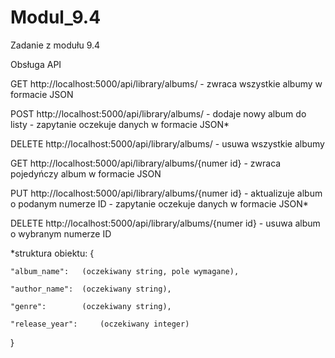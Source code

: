 # Modul_9.4
Zadanie z modułu 9.4

Obsługa API

GET http://localhost:5000/api/library/albums/ - zwraca wszystkie albumy w formacie JSON

POST http://localhost:5000/api/library/albums/ - dodaje nowy album do listy - zapytanie oczekuje danych w formacie JSON*

DELETE http://localhost:5000/api/library/albums/ - usuwa wszystkie albumy

GET http://localhost:5000/api/library/albums/{numer id} - zwraca pojedyńczy album w formacie JSON

PUT http://localhost:5000/api/library/albums/{numer id} - aktualizuje album o podanym numerze ID - zapytanie oczekuje danych w formacie JSON*

DELETE http://localhost:5000/api/library/albums/{numer id} - usuwa album o wybranym numerze ID

*struktura obiektu:
{

    "album_name": 	(oczekiwany string, pole wymagane),
    
    "author_name": 	(oczekiwany string),
    
    "genre": 		(oczekiwany string),
    
    "release_year": 	(oczekiwany integer)
    
}
